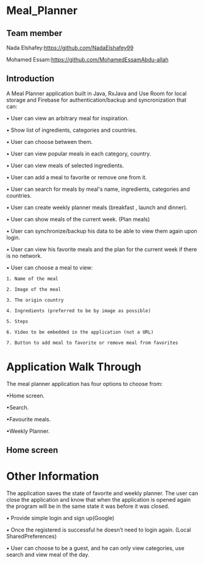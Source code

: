 # Meal_Planner
## Team member

 Nada Elshafey:https://github.com/NadaElshafey99
 
 Mohamed Essam:https://github.com/MohamedEssamAbdu-allah
 
## Introduction
A Meal Planner application built in Java, RxJava and Use Room for local storage and Firebase for authentication/backup and syncronization that can:

• User can view an arbitrary meal for inspiration.

• Show list of ingredients, categories and countries.

• User can choose between them.

• User can view popular meals in each category, country.

• User can view meals of selected ingredients.

• User can add a meal to favorite or remove one from it.

• User can search for meals by meal's name, ingredients, categories and countries.

• User can create weekly planner meals (breakfast , launch and dinner).

• User can show meals of the current week. (Plan meals)

• User can synchronize/backup his data to be able to view them again upon login.

• User can view his favorite meals and the plan for the current week if there is no network.

• User can choose a meal  to view:

    1. Name of the meal
		
    2. Image of the meal
		
    3. The origin country
		
    4. Ingredients (preferred to be by image as possible)
		
    5. Steps
		
    6. Video to be embedded in the application (not a URL)
		
    7. Button to add meal to favorite or remove meal from favorites


# Application Walk Through
The meal planner application has four options to choose from:

•Home screen.

•Search.

•Favourite meals.

•Weekly Planner.

## Home screen


# Other Information
The application saves the state of favorite and weekly planner. The user can  close the application and know that when the application is opened again the program will be in the same state it was before it was closed.

• Provide simple login and sign up(Google)

• Once the registered is successful he doesn’t need to login again. (Local SharedPreferences)

• User can choose to be a guest, and he can only view categories, use search and view meal of the day.
